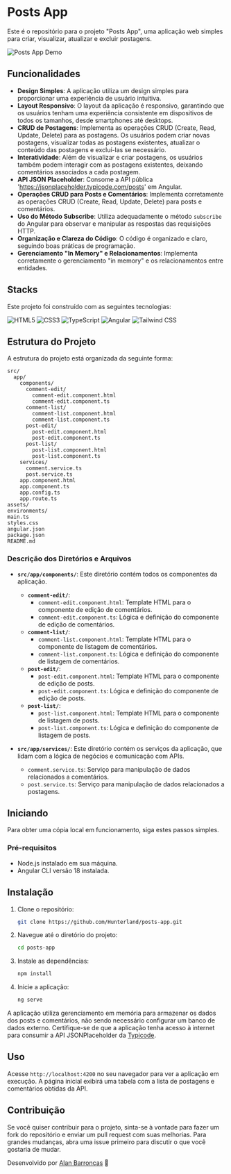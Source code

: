 
# Posts App

Este é o repositório para o projeto "Posts App", uma aplicação web simples para criar, visualizar, atualizar e excluir postagens.

![Posts App Demo](/public/Newhome.gif)

## Funcionalidades

- **Design Simples**: A aplicação utiliza um design simples para proporcionar uma experiência de usuário intuitiva.
- **Layout Responsivo**: O layout da aplicação é responsivo, garantindo que os usuários tenham uma experiência consistente em dispositivos de todos os tamanhos, desde smartphones até desktops.
- **CRUD de Postagens**: Implementa as operações CRUD (Create, Read, Update, Delete) para as postagens. Os usuários podem criar novas postagens, visualizar todas as postagens existentes, atualizar o conteúdo das postagens e excluí-las se necessário.
- **Interatividade**: Além de visualizar e criar postagens, os usuários também podem interagir com as postagens existentes, deixando comentários associados a cada postagem.
- **API JSON Placeholder**: Consome a API pública 'https://jsonplaceholder.typicode.com/posts' em Angular.
- **Operações CRUD para Posts e Comentários**: Implementa corretamente as operações CRUD (Create, Read, Update, Delete) para posts e comentários.
- **Uso do Método Subscribe**: Utiliza adequadamente o método `subscribe` do Angular para observar e manipular as respostas das requisições HTTP.
- **Organização e Clareza do Código**: O código é organizado e claro, seguindo boas práticas de programação.
- **Gerenciamento "In Memory" e Relacionamentos**: Implementa corretamente o gerenciamento "in memory" e os relacionamentos entre entidades.

## Stacks

Este projeto foi construído com as seguintes tecnologias:

<p>
  <img src="https://img.shields.io/badge/HTML5-E34F26?style=for-the-badge&logo=html5&logoColor=white" alt="HTML5"/>
  <img src="https://img.shields.io/badge/CSS3-1572B6?style=for-the-badge&logo=css3&logoColor=white" alt="CSS3"/>
  <img src="https://img.shields.io/badge/TypeScript-3178C6?style=for-the-badge&logo=typescript&logoColor=white" alt="TypeScript"/>
  <img src="https://img.shields.io/badge/Angular-DD0031?style=for-the-badge&logo=angular&logoColor=white" alt="Angular"/>
  <img src="https://img.shields.io/badge/Tailwind_CSS-38B2AC?style=for-the-badge&logo=tailwind-css&logoColor=white" alt="Tailwind CSS"/>
</p>

## Estrutura do Projeto

A estrutura do projeto está organizada da seguinte forma:

```
src/
  app/
    components/
      comment-edit/
        comment-edit.component.html
        comment-edit.component.ts
      comment-list/
        comment-list.component.html
        comment-list.component.ts
      post-edit/
        post-edit.component.html
        post-edit.component.ts
      post-list/
        post-list.component.html
        post-list.component.ts
    services/
      comment.service.ts
      post.service.ts
    app.component.html
    app.component.ts
    app.config.ts
    app.route.ts
assets/
environments/
main.ts
styles.css
angular.json
package.json
README.md
```

### Descrição dos Diretórios e Arquivos

- **`src/app/components/`**: Este diretório contém todos os componentes da aplicação.
  - **`comment-edit/`**:
    - `comment-edit.component.html`: Template HTML para o componente de edição de comentários.
    - `comment-edit.component.ts`: Lógica e definição do componente de edição de comentários.
  - **`comment-list/`**:
    - `comment-list.component.html`: Template HTML para o componente de listagem de comentários.
    - `comment-list.component.ts`: Lógica e definição do componente de listagem de comentários.
  - **`post-edit/`**:
    - `post-edit.component.html`: Template HTML para o componente de edição de posts.
    - `post-edit.component.ts`: Lógica e definição do componente de edição de posts.
  - **`post-list/`**:
    - `post-list.component.html`: Template HTML para o componente de listagem de posts.
    - `post-list.component.ts`: Lógica e definição do componente de listagem de posts.

- **`src/app/services/`**: Este diretório contém os serviços da aplicação, que lidam com a lógica de negócios e comunicação com APIs.
  - `comment.service.ts`: Serviço para manipulação de dados relacionados a comentários.
  - `post.service.ts`: Serviço para manipulação de dados relacionados a postagens.

## Iniciando

Para obter uma cópia local em funcionamento, siga estes passos simples.

### Pré-requisitos

- Node.js instalado em sua máquina.
- Angular CLI versão 18 instalada.

## Instalação

1. Clone o repositório:
   ```sh
   git clone https://github.com/Hunterland/posts-app.git
   ```
2. Navegue até o diretório do projeto:
   ```sh
   cd posts-app
   ```
3. Instale as dependências:
   ```sh
   npm install
   ```
4. Inicie a aplicação:
   ```sh
   ng serve
   ```

A aplicação utiliza gerenciamento em memória para armazenar os dados dos posts e comentários, não sendo necessário configurar um banco de dados externo. Certifique-se de que a aplicação tenha acesso à internet para consumir a API JSONPlaceholder da [Typicode](https://jsonplaceholder.typicode.com/).

## Uso

Acesse `http://localhost:4200` no seu navegador para ver a aplicação em execução. A página inicial exibirá uma tabela com a lista de postagens e comentários obtidas da API.

## Contribuição

Se você quiser contribuir para o projeto, sinta-se à vontade para fazer um fork do repositório e enviar um pull request com suas melhorias. Para grandes mudanças, abra uma issue primeiro para discutir o que você gostaria de mudar.


Desenvolvido por [Alan Barroncas](https://linkedin.com/in/alan-barroncas95) 🚀
